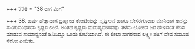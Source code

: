 +++
title = "38 ರಾಗ ಮಿಗೆ"

+++
38. ಹರ್ಷ ಹೆಚ್ಚಾದಾಗ ಬ್ರಹ್ಮಾಂಡ ಕೋಟಿಯನ್ನು ಸೃಷ್ಟಿಸುವ ಹಾಗೂ ಬೇಸರಗೊಂಡು  ಮುನಿದಾಗ ಅದನ್ನು ನುಂಗುವಂಥಹದು ಕೃಷ್ಣನ ಲೀಲೆ. ಅಂತಹ ಕೃಷ್ಣನು ಮನುಷ್ಯದೇಹವನ್ನು ತಳೆದು ಲೋಕದ ಜನ ಹೇಳಿದಂತೆ ಕೆಲಸ ಮಾಡುವ ಸಾಮಾನ್ಯನಂತೆ ಜನಿಸಿದ್ದೂ ಒಂದು ಲೀಲೆಯಾಗಿದೆ. ಈ ಲೀಲಾ ಸಾಗರನಾದ ಲಕ್ಷ್ಮೀ ಪತಿಗೆ ದೇವ ಸಮೂಹ ನಮೋ ಎಂದಿತು.